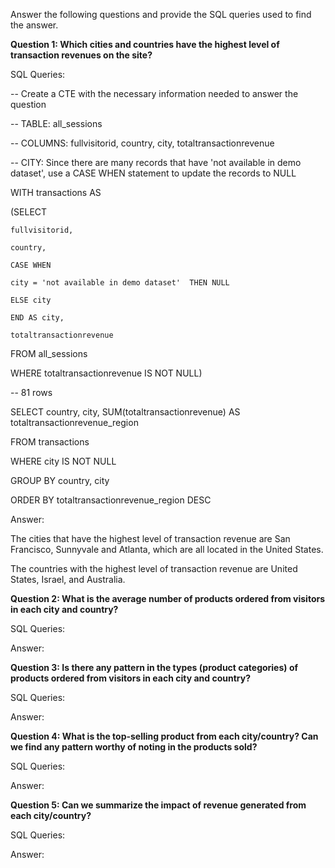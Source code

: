 Answer the following questions and provide the SQL queries used to find the answer.

    
**Question 1: Which cities and countries have the highest level of transaction revenues on the site?**


SQL Queries:

-- Create a CTE with the necessary information needed to answer the question

-- TABLE: all_sessions 

-- COLUMNS: fullvisitorid, country, city, totaltransactionrevenue

-- CITY: Since there are many records that have 'not available in demo dataset', use a CASE WHEN statement to update the records to NULL


WITH transactions AS

(SELECT 

	fullvisitorid, 
 
	country, 
 
 	CASE WHEN
  
 	city = 'not available in demo dataset' 	THEN NULL
  
	ELSE city
 
 	END AS city, 
  
	totaltransactionrevenue
 
FROM all_sessions

WHERE totaltransactionrevenue IS NOT NULL)

-- 81 rows

SELECT country, city, SUM(totaltransactionrevenue) AS totaltransactionrevenue_region

FROM transactions

WHERE city IS NOT NULL

GROUP BY country, city

ORDER BY totaltransactionrevenue_region DESC


Answer:

The cities that have the highest level of transaction revenue are San Francisco, Sunnyvale and Atlanta, which are all located in the United States.

The countries with the highest level of transaction revenue are United States, Israel, and Australia.


**Question 2: What is the average number of products ordered from visitors in each city and country?**


SQL Queries:



Answer:





**Question 3: Is there any pattern in the types (product categories) of products ordered from visitors in each city and country?**


SQL Queries:



Answer:





**Question 4: What is the top-selling product from each city/country? Can we find any pattern worthy of noting in the products sold?**


SQL Queries:



Answer:





**Question 5: Can we summarize the impact of revenue generated from each city/country?**

SQL Queries:



Answer:







